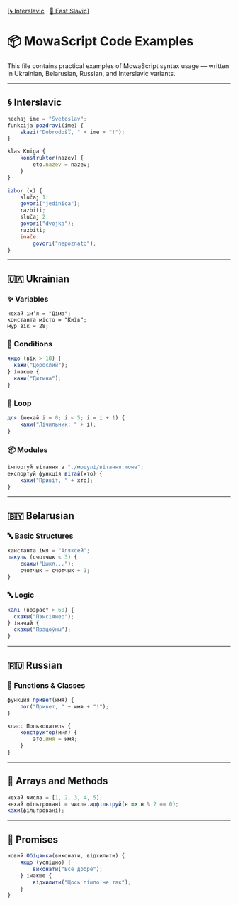 [[🌀 Interslavic](../06_examples.md) · [🌲 East Slavic](../east/06_examples.md)]

# 📦 MowaScript Code Examples

This file contains practical examples of MowaScript syntax usage — written in Ukrainian, Belarusian, Russian, and Interslavic variants.

---

## 🌀 Interslavic
```js
nechaj ime = "Svetoslav";
funkcija pozdravi(ime) {
	skazi("Dobrodošľ, " + ime + "!");
}

klas Kniga {
	konstruktor(nazev) {
		eto.nazev = nazev;
	}
}

izbor (x) {
    slučaj 1:
	govori("jedinica");
	razbiti;
	slučaj 2:
	govori("dvojka");
	razbiti;
	inače:
        govori("nepoznato");
}
```

---

## 🇺🇦 Ukrainian

### ✨ Variables
```mowa
нехай імʼя = "Діма";
константа місто = "Київ";
мур вік = 28;
```

### 🔄 Conditions
```js
якщо (вік > 18) {
  кажи("Дорослий");
} інакше {
  кажи("Дитина");
}
```

### 🔁 Loop
```js
для (нехай i = 0; i < 5; i = i + 1) {
	кажи("Лічильник: " + i);
}
```

### 📦 Modules
```js
імпортуй вітання з "./модулі/вітання.mowa";
експортуй функція вітай(хто) {
	кажи("Привіт, " + хто);
}
```

---

## 🇧🇾 Belarusian

### 🔤 Basic Structures
```js
канстанта імя = "Аляксей";
пакуль (счотчык < 3) {
	скажы("Цыкл...");
	счотчык = счотчык + 1;
}
```

### 🔤 Logic
```js
калі (возраст > 60) {
  скажы("Пэнсіянер");
} іначай {
  скажы("Працоўны");
}
```

---

## 🇷🇺 Russian

### 🔧 Functions & Classes
```js
функция привет(имя) {
	лог("Привет, " + имя + "!");
}

класс Пользователь {
	конструктор(имя) {
		это.имя = имя;
	}
}
```

---

## 🧮 Arrays and Methods
```js
нехай числа = [1, 2, 3, 4, 5];
нехай фільтровані = числа.адфільтруй(н => н % 2 == 0);
кажи(фільтровані);
```

---

## 🔀 Promises
```js
новий Обіцянка(виконати, відхилити) {
	якщо (успішно) {
		виконати("Все добре");
	} інакше {
		відхилити("Щось пішло не так");
	}
}
```

